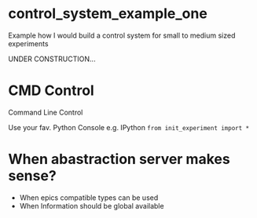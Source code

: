 # control_system_example_one
Example how I would build a control system for small to medium sized experiments

UNDER CONSTRUCTION...

# CMD Control
Command Line Control

Use your fav. Python Console e.g. IPython
```from init_experiment import *```

# When abastraction server makes sense?
- When epics compatible types can be used
- When Information should be global available

